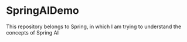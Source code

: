 # SpringAIDemo
This repository belongs to Spring, in which I am trying to understand the concepts of Spring AI
